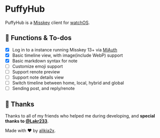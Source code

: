 # PuffyHub

PuffyHub is a [Misskey](https://misskey-hub.net) client for [watchOS](https://www.apple.com/watchos/).

## 🌟 Functions & To-dos

- [x] Log in to a instance running Misskey 13+ via [MiAuth](https://misskey-hub.net/ja/docs/for-developers/api/token/miauth/)
- [x] Basic timeline view, with image(include WebP) support
- [x] Basic markdown syntax for note
- [ ] Customize emoji support
- [ ] Support renote preview
- [ ] Support note details view
- [ ] Switch timeline between home, local, hybrid and global
- [ ] Sending post, and reply/renote

## 🥰 Thanks

Thanks to all of my friends who helped me during developing, and **special thanks to [@Lakr233](https://twitter.com/@Lakr233)**.

Made with ❤️ by [alikia2x](https://alikia2x.com).
